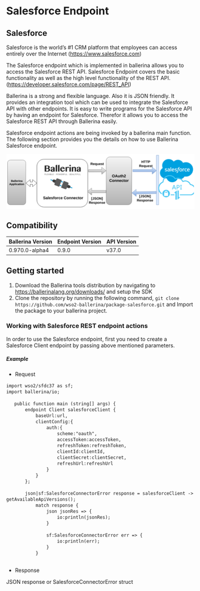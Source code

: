 # Salesforce Endpoint

## Salesforce
Salesforce is the world’s #1 CRM platform that employees can access entirely over the Internet (https://www.salesforce.com)

The Salesforce endpoint which is implemented in ballerina allows you to access the Salesforce REST API. Salesforce Endpoint covers the basic functionality as well as the high level functionality of the REST API. (https://developer.salesforce.com/page/REST_API)

Ballerina is a strong and flexible language. Also it is JSON friendly. It provides an integration tool which can be used to integrate the Salesforce API with other endpoints.  It is easy to write programs for the Salesforce API by having an endpoint for Salesforce. Therefor it allows you to access the Salesforce REST API through Ballerina easily. 

Salesforce endpoint actions are being invoked by a ballerina main function. The following section provides you the details on how to use Ballerina Salesforce endpoint.


![alt text](resources/salesforce.png)


## Compatibility

| Ballerina Version         | Endpoint Version         | API Version |
| ------------------------- | ------------------------- | ------------|
|  0.970.0-alpha4           |          0.9.0            |   v37.0     |


## Getting started

1. Download the Ballerina tools distribution by navigating to https://ballerinalang.org/downloads/ and setup the SDK
2. Clone the repository by running the following command,
  `git clone https://github.com/wso2-ballerina/package-salesforce.git` and
   Import the package to your ballerina project.

### Working with Salesforce REST endpoint actions

In order to use the Salesforce endpoint, first you need to create a Salesforce Client endpoint by passing above mentioned parameters.

##### Example
 * Request

 ```ballerina
import wso2/sfdc37 as sf;
 import ballerina/io;
 
    public function main (string[] args) {
        endpoint Client salesforceClient {
            baseUrl:url,
            clientConfig:{
                auth:{
                    scheme:"oauth",
                    accessToken:accessToken,
                    refreshToken:refreshToken,
                    clientId:clientId,
                    clientSecret:clientSecret,
                    refreshUrl:refreshUrl
                }
            }
        };
    
        json|sf:SalesforceConnectorError response = salesforceClient -> getAvailableApiVersions();
            match response {
                json jsonRes => {
                    io:println(jsonRes);
                }
        
                sf:SalesforceConnectorError err => {
                    io:println(err);
                }
            }
            
```
* Response

JSON response or SalesforceConnectorError struct
